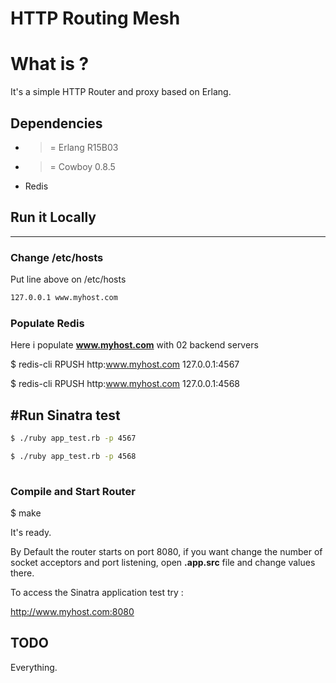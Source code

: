 HTTP Routing Mesh
=================

# What is ?

It's a simple HTTP Router and proxy based on Erlang. 

## Dependencies

 - >= Erlang R15B03
 - >= Cowboy 0.8.5
 - Redis

## Run it Locally
------------

### Change /etc/hosts

Put line above on /etc/hosts 

```sh
127.0.0.1 www.myhost.com

```

### Populate Redis
  Here i populate **www.myhost.com** with 02 backend servers

  $ redis-cli RPUSH http:www.myhost.com 127.0.0.1:4567

  $ redis-cli RPUSH http:www.myhost.com 127.0.0.1:4568


## #Run Sinatra test 

```sh
$ ./ruby app_test.rb -p 4567

```

```sh
$ ./ruby app_test.rb -p 4568 
 
```

### Compile and Start Router 
  $ make


It's ready.

By Default the router starts on port 8080, if you want change the number of socket acceptors and port listening, open **.app.src** file and change values there. 

To access the Sinatra application test try :

http://www.myhost.com:8080


## TODO

Everything.
